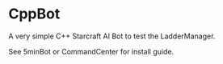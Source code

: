 # CppBot
A very simple C++ Starcraft AI Bot to test the LadderManager.

See 5minBot or CommandCenter for install guide.
